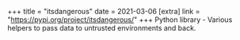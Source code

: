 +++
title = "itsdangerous"
date = 2021-03-06
[extra]
link = "https://pypi.org/project/itsdangerous/"
+++
Python library - Various helpers to pass data to untrusted environments and back.

